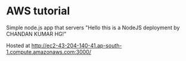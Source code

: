 # AWS tutorial

Simple node.js app that servers "Hello this is a NodeJS deployment by CHANDAN KUMAR HG!"

Hosted at http://ec2-43-204-140-41.ap-south-1.compute.amazonaws.com:3000/
